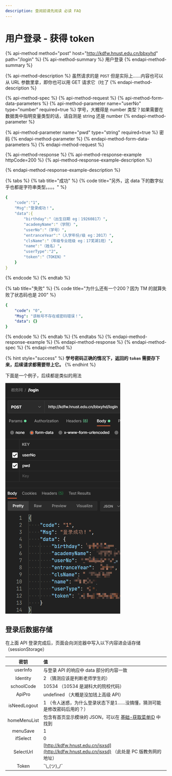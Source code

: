 ```yaml
---
description: 查阅前请先阅读 必读 FAQ
---
```


# 用户登录 - 获得 token

{% api-method method="post" host="http://kdfw.hnust.edu.cn/bbxyhd" path="/login" %}
{% api-method-summary %}
用户登录
{% endapi-method-summary %}

{% api-method-description %}
 虽然请求的是 `POST` 但是实际上……内容也可以从 URL 参数里拿，即你也可以用 GET 请求它（吐了
{% endapi-method-description %}

{% api-method-spec %}
{% api-method-request %}
{% api-method-form-data-parameters %}
{% api-method-parameter name="userNo" type="number" required=true %}
学号，大概得是 number 类型？如果需要在数据类中指明变量类型的话，请自测是 string 还是 number
{% endapi-method-parameter %}

{% api-method-parameter name="pwd" type="string" required=true %}
密码
{% endapi-method-parameter %}
{% endapi-method-form-data-parameters %}
{% endapi-method-request %}

{% api-method-response %}
{% api-method-response-example httpCode=200 %}
{% api-method-response-example-description %}

{% endapi-method-response-example-description %}

{% tabs %}
{% tab title="成功" %}
{% code title="另外，这 data 下的数字似乎也都是字符串类型。。。。" %}
```yaml
{
    "code":"1",
    "Msg":"登录成功！",
    "data":{
        "birthday":"（出生日期 eg：19260817）",
        "academyName":"（学院）",
        "userNo":"（学号）",
        "entranceYear":"（入学年份/级 eg：2017）",
        "clsName":"（年级专业班级 eg：17芜湖1班）",
        "name":"（姓名）",
        "userType":"2",
        "token":"（TOKEN）"
    }
}
```
{% endcode %}
{% endtab %}

{% tab title="失败" %}
{% code title="为什么还有一个200？因为 TM 的就算失败了状态码也是 200" %}
```yaml
{
    "code": "0",
    "Msg": "该帐号不存在或密码错误！",
    "data": {}
}
```
{% endcode %}
{% endtab %}
{% endtabs %}
{% endapi-method-response-example %}
{% endapi-method-response %}
{% endapi-method-spec %}
{% endapi-method %}

{% hint style="success" %}
**学号密码正确的情况下，返回的 `token` 需要存下来，后续请求都需要带上它。**
{% endhint %}

下面是一个例子，后续都是类似的用法

![](../.gitbook/assets/image%20%282%29.png)

## 登录后数据存储

在上面 API 登录完成后，页面会向浏览器中写入以下内容进会话存储（sessionStorage）

| 密钥 | 值 |
| :---: | :--- |
| userInfo | 与登录 API 的响应中 data 部分的内容一致 |
| Identity | 2 （猜测应该是判断老师学生的） |
| schoolCode | 10534 （10534 是湖科大的院校代码） |
| ApiPro | undefined （大概是没加钱上高级 API） |
| isNeedLogout | 1 （令人迷惑，为什么登录状态下是1……没搞懂，猜测可能是修改密码后用的？） |
| homeMenuList | 包含有首页显示模块的 JSON，可以在 [基础-获取菜单ID](https://kdjw.docs.jakting.com/base/menu-id) 中找到 |
| menuSave | 1 |
| ifSelect | 0 |
| SelectUrl | [http://kdfw.hnust.edu.cn/jsxsd](http://kdfw.hnust.edu.cn/jsxsd)   （此处是 PC 版教务网的地址） |
| Token | ¯\\_\(ツ\)\_/¯ |



